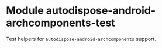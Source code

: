 # Module autodispose-android-archcomponents-test

Test helpers for `autodispose-android-archcomponents` support.
